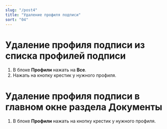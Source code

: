 ```yaml
---
slug: "/post4"
title: "Удаление профиля подписи"
sort: "04"
---
```

# Удаление профиля подписи из списка профилей подписи
1. В блоке **Профили** нажать на **Все**.
2. Нажать на кнопку крестик у нужного профиля.


# Удаление профиля подписи в главном окне раздела Документы
1. В блоке **Профили** нажать на кнопку крестик у нужного профиля.